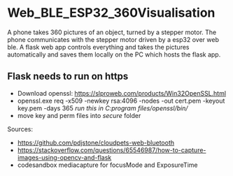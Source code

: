 # Web_BLE_ESP32_360Visualisation
A phone takes 360 pictures of an object, turned by a stepper motor.
The phone communicates with the stepper motor driven by a esp32 over web ble.
A flask web app controls everything and takes the pictures automatically and saves them locally on the PC which hosts the flask app.



## Flask needs to run on https
* Download openssl: https://slproweb.com/products/Win32OpenSSL.html
* openssl.exe req -x509 -newkey rsa:4096 -nodes -out cert.pem -keyout key.pem -days 365
*run this in C:program files/openssl/bin/*
* move key and perm files into *secure* folder





Sources:
* https://github.com/pdjstone/cloudpets-web-bluetooth 
* https://stackoverflow.com/questions/65546987/how-to-capture-images-using-opencv-and-flask
* codesandbox mediacapture for focusMode and ExposureTime
